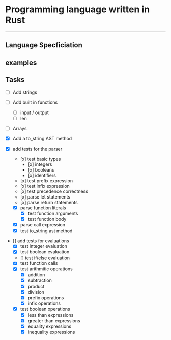 # Programming language written in Rust
---
## Language Specficiation
## examples
## Tasks
- [ ] Add strings
- [ ] Add built in functions
  - [ ] input / output 
  - [ ] len 
- [ ] Arrays
- [x] Add a to_string AST method 

- [x] add tests for the  parser
  - [️x] test basic types
    - [x️] integers
    - [x️] booleans
    - [x️] identifiers
  - [x️] test prefix expression
  - [x️] test infix expression
  - [️x] test precedence correctness
  - [x️] parse let statements
  - [x️] parse return statements
  - [x] parse function literals
    - [x] test function arguments
    - [x] test function body
  - [x] parse call expression
  - [x] test to_string ast method

- [] add tests for evaluations
  - [x] test integer evaluation
  - [x] test boolean evaluation
  - [] test if/else evaluation
  - [x] test function calls 
  - [x] test arithmitic operations
    - [x] addition
    - [x] subtraction
    - [x] product
    - [x] division
    - [x] prefix operations
    - [x] infix operations
  - [x] test boolean operations
    - [x] less than expressions
    - [x] greater than expressions
    - [x] equality expressions
    - [x] inequality expressions
